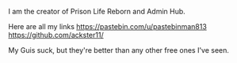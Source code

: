 I am the creator of Prison Life Reborn and Admin Hub.

Here are all my links
https://pastebin.com/u/pastebinman813
https://github.com/ackster11/

My Guis suck, but they're better than any other free ones I've seen.

